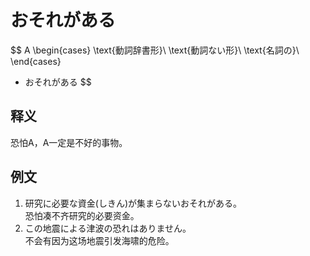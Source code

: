 # おそれがある  
$$
A
\begin{cases}
\text{動詞辞書形}\\
\text{動詞ない形}\\
\text{名詞の}\\
\end{cases}
+ おそれがある
$$
## 释义  
恐怕A，A一定是不好的事物。    
## 例文  
1. 研究に必要な資金(しきん)が集まらないおそれがある。  
恐怕凑不齐研究的必要资金。  
2. この地震による津波の恐れはありません。  
不会有因为这场地震引发海啸的危险。  